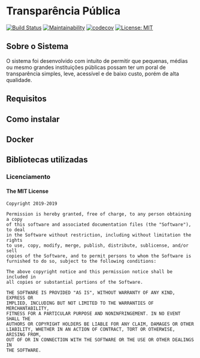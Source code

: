 # Transparência Pública
[![Build Status](https://travis-ci.org/guicunha/transparencia.svg?branch=master)](https://travis-ci.org/guicunha/transparencia)
[![Maintainability](https://api.codeclimate.com/v1/badges/edb76687cde30928c8fe/maintainability)](https://codeclimate.com/github/guicunha/transparencia/maintainability)
[![codecov](https://codecov.io/gh/guicunha/transparencia/branch/master/graph/badge.svg)](https://codecov.io/gh/guicunha/transparencia)
[![License: MIT](https://img.shields.io/badge/License-MIT-red.svg)](https://opensource.org/licenses/MIT)

## Sobre o Sistema
O sistema foi desenvolvido com intuito de permitir que pequenas, médias ou mesmo grandes instituições públicas possam ter um poral de transparência simples, leve, acessível e de baixo custo, porém de alta qualidade.

## Requisitos

## Como instalar

## Docker

## Bibliotecas utilizadas

### Licenciamento

#### The MIT License

```
Copyright 2019-2019

Permission is hereby granted, free of charge, to any person obtaining a copy
of this software and associated documentation files (the "Software"), to deal
in the Software without restriction, including without limitation the rights
to use, copy, modify, merge, publish, distribute, sublicense, and/or sell
copies of the Software, and to permit persons to whom the Software is
furnished to do so, subject to the following conditions:

The above copyright notice and this permission notice shall be included in
all copies or substantial portions of the Software.

THE SOFTWARE IS PROVIDED "AS IS", WITHOUT WARRANTY OF ANY KIND, EXPRESS OR
IMPLIED, INCLUDING BUT NOT LIMITED TO THE WARRANTIES OF MERCHANTABILITY,
FITNESS FOR A PARTICULAR PURPOSE AND NONINFRINGEMENT. IN NO EVENT SHALL THE
AUTHORS OR COPYRIGHT HOLDERS BE LIABLE FOR ANY CLAIM, DAMAGES OR OTHER
LIABILITY, WHETHER IN AN ACTION OF CONTRACT, TORT OR OTHERWISE, ARISING FROM,
OUT OF OR IN CONNECTION WITH THE SOFTWARE OR THE USE OR OTHER DEALINGS IN
THE SOFTWARE.
```

